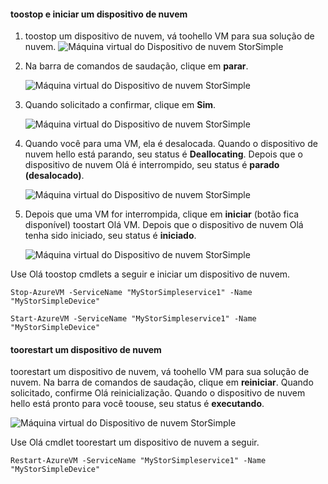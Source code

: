 #### <a name="toostop-and-start-a-cloud-appliance"></a>toostop e iniciar um dispositivo de nuvem

1. toostop um dispositivo de nuvem, vá toohello VM para sua solução de nuvem.
    ![Máquina virtual do Dispositivo de nuvem StorSimple](./media/storsimple-8000-stop-restart-cloud-appliance/sca-stop-restart1.png)

2. Na barra de comandos de saudação, clique em **parar**.

    ![Máquina virtual do Dispositivo de nuvem StorSimple](./media/storsimple-8000-stop-restart-cloud-appliance/sca-stop-restart2.png)

3. Quando solicitado a confirmar, clique em **Sim**.

    ![Máquina virtual do Dispositivo de nuvem StorSimple](./media/storsimple-8000-stop-restart-cloud-appliance/sca-stop-restart3.png)

4. Quando você para uma VM, ela é desalocada. Quando o dispositivo de nuvem hello está parando, seu status é **Deallocating**. Depois que o dispositivo de nuvem Olá é interrompido, seu status é **parado (desalocado)**.

    ![Máquina virtual do Dispositivo de nuvem StorSimple](./media/storsimple-8000-stop-restart-cloud-appliance/sca-stop-restart4.png)

5. Depois que uma VM for interrompida, clique em **iniciar** (botão fica disponível) toostart Olá VM. Depois que o dispositivo de nuvem Olá tenha sido iniciado, seu status é **iniciado**.

    ![Máquina virtual do Dispositivo de nuvem StorSimple](./media/storsimple-8000-stop-restart-cloud-appliance/sca-stop-restart5.png)

Use Olá toostop cmdlets a seguir e iniciar um dispositivo de nuvem.

`Stop-AzureVM -ServiceName "MyStorSimpleservice1" -Name "MyStorSimpleDevice"`

`Start-AzureVM -ServiceName "MyStorSimpleservice1" -Name "MyStorSimpleDevice"`

#### <a name="toorestart-a-cloud-appliance"></a>toorestart um dispositivo de nuvem

toorestart um dispositivo de nuvem, vá toohello VM para sua solução de nuvem. Na barra de comandos de saudação, clique em **reiniciar**. Quando solicitado, confirme Olá reinicialização. Quando o dispositivo de nuvem hello está pronto para você toouse, seu status é **executando**.

![Máquina virtual do Dispositivo de nuvem StorSimple](./media/storsimple-8000-stop-restart-cloud-appliance/sca-stop-restart6.png)

Use Olá cmdlet toorestart um dispositivo de nuvem a seguir.

`Restart-AzureVM -ServiceName "MyStorSimpleservice1" -Name "MyStorSimpleDevice"`

